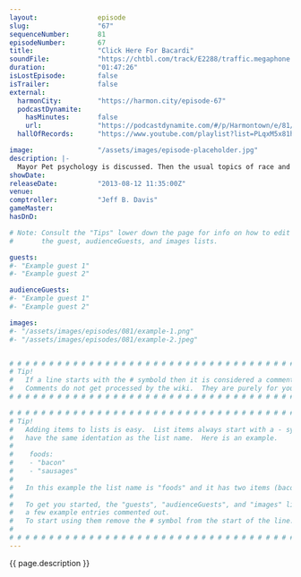 ```yaml
---
layout:               episode
slug:                 "67"
sequenceNumber:       81
episodeNumber:        67
title:                "Click Here For Bacardi"
soundFile:            "https://chtbl.com/track/E2288/traffic.megaphone.fm/STA3539909450.mp3?updated=1555545291"
duration:             "01:47:26"
isLostEpisode:        false
isTrailer:            false
external:
  harmonCity:         "https://harmon.city/episode-67"
  podcastDynamite:
    hasMinutes:       false
    url:              "https://podcastdynamite.com/#/p/Harmontown/e/81/67"
  hallOfRecords:      "https://www.youtube.com/playlist?list=PLqxM5x81hNOZe7VJhd6BjDamrlM7hCXYN"

image:                "/assets/images/episode-placeholder.jpg"
description: |-
  Mayor Pet psychology is discussed. Then the usual topics of race and terrorism. Then crap gets real about anarchy on the moon.
showDate:             
releaseDate:          "2013-08-12 11:35:00Z"
venue:                
comptroller:          "Jeff B. Davis"
gameMaster:           
hasDnD:               

# Note: Consult the "Tips" lower down the page for info on how to edit
#       the guest, audienceGuests, and images lists.

guests:
#- "Example guest 1"
#- "Example guest 2"

audienceGuests:
#- "Example guest 1"
#- "Example guest 2"

images:
#- "/assets/images/episodes/081/example-1.png"
#- "/assets/images/episodes/081/example-2.jpeg"


# # # # # # # # # # # # # # # # # # # # # # # # # # # # # # # # # # # # # # # # # # # # #
# Tip!
#   If a line starts with the # symbold then it is considered a comment.
#   Comments do not get processed by the wiki.  They are purely for your information.
# # # # # # # # # # # # # # # # # # # # # # # # # # # # # # # # # # # # # # # # # # # # #

# # # # # # # # # # # # # # # # # # # # # # # # # # # # # # # # # # # # # # # # # # # # #
# Tip!
#   Adding items to lists is easy.  List items always start with a - symbol and have
#   have the same identation as the list name.  Here is an example.
#
#    foods:
#    - "bacon"
#    - "sausages"
#
#   In this example the list name is "foods" and it has two items (bacon, and sausages).
#
#   To get you started, the "guests", "audienceGuests", and "images" lists below have
#   a few example entries commented out.
#   To start using them remove the # symbol from the start of the line.
#
# # # # # # # # # # # # # # # # # # # # # # # # # # # # # # # # # # # # # # # # # # # # #
---
```


<!-- The episode description will be rendered here -->
{{ page.description }}

<!-- Add your content BELOW here -->
<!-- vvvvvvvvvvvvvvvvvvvvvvvvvvv -->




<!-- ^^^^^^^^^^^^^^^^^^^^^^^^^^^ -->
<!-- Add your content ABOVE here -->

<!-- The episode gallery will be rendered here -->